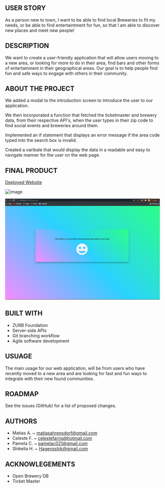 ## USER STORY

As a person new to town, I want to be able to find local Breweries to fit my needs, or be able to find entertaintment for fun, so that I am able to discover new places and meet new people!

## DESCRIPTION

We want to create a user-friendly application that will allow users moving to a new area, or looking for more to do in their area, find bars and other forms of entertainment in their geographical areas. Our goal is to help people find fun and safe ways to engage with others in their community.

## ABOUT THE PROJECT

We added a modal to the introduction screen to introduce the user to our application.

We then incorporated a function that fetched the ticketmaster and brewery data, from their respective API's, when the user types in their zip code to find social events and breweries around them.

Implemented an if statement that displays an error message if the area code typed into the search box is invalid.

Created a varibale that would display the data in a readable and easy to navigate manner for the user on the web page.

## FINAL PRODUCT

[Deployed Website](https://shagens.github.io/New-To-Town/)

![image](https://user-images.githubusercontent.com/87335354/133401571-f71d2711-7e7a-45fe-affd-ff7c5d37fefc.png)

![image](SS.png)

## BUILT WITH

- ZURB Foundation
- Server-side APIs
- Git branching workflow
- Agile software development

## USUAGE

The main usage for our web application, will be from users who have recently moved to a new area and are looking for fast and fun ways to integrate with their new found communities.

## ROADMAP

See the issues (GitHub) for a list of proposed changes.

## AUTHORS

- Matias A. ~ matiasahrensdorf@gmail.com
- Celeste F. ~ celestefarris@hotmail.com
- Pamela C. ~ pamelac021@gmail.com
- Shikelia H. ~ Hagensshik@gmail.com

## ACKNOWLEGEMENTS

- Open Brewery DB
- Ticket Master
